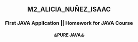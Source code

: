 <h2 align="center"> M2_ALICIA_NUÑEZ_ISAAC </h2>

<h3 align="center"> First JAVA Application || Homework for JAVA Course </h3>

<h4 align="center"> ♨️PURE JAVA♨️</h4>
